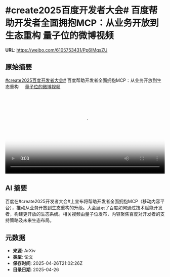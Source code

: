 # #create2025百度开发者大会# 百度帮助开发者全面拥抱MCP：从业务开放到生态重构 量子位的微博视频

**URL**: https://weibo.com/6105753431/Pp6IMqsZU

## 原始摘要

<a href="https://m.weibo.cn/search?containerid=231522type%3D1%26t%3D10%26q%3D%23create2025%E7%99%BE%E5%BA%A6%E5%BC%80%E5%8F%91%E8%80%85%E5%A4%A7%E4%BC%9A%23&amp;extparam=%23create2025%E7%99%BE%E5%BA%A6%E5%BC%80%E5%8F%91%E8%80%85%E5%A4%A7%E4%BC%9A%23" data-hide=""><span class="surl-text">#create2025百度开发者大会#</span></a> 百度帮助开发者全面拥抱MCP：从业务开放到生态重构 <a href="https://video.weibo.com/show?fid=1034:5159839148474385" data-hide=""><span class="url-icon"><img style="width: 1rem;height: 1rem" src="https://h5.sinaimg.cn/upload/2015/09/25/3/timeline_card_small_video_default.png" referrerpolicy="no-referrer"></span><span class="surl-text">量子位的微博视频</span></a> <br clear="both"><div style="clear: both"></div><video controls="controls" poster="https://tvax2.sinaimg.cn/orj480/006Fd7o3ly1i0uogdll66j30u01hcgqg.jpg" style="width: 100%"><source src="https://f.video.weibocdn.com/o0/o3mYz7QQlx08nMGTlrWo01041200yxVA0E010.mp4?label=mp4_720p&amp;template=720x1280.24.0&amp;ori=0&amp;ps=1CwnkDw1GXwCQx&amp;Expires=1745704940&amp;ssig=jGHVQfqs6p&amp;KID=unistore,video"><source src="https://f.video.weibocdn.com/o0/zP7j5y9Dlx08nMGTDHos01041200kmdj0E010.mp4?label=mp4_hd&amp;template=540x960.24.0&amp;ori=0&amp;ps=1CwnkDw1GXwCQx&amp;Expires=1745704940&amp;ssig=f5DbX0l9%2F4&amp;KID=unistore,video"><source src="https://f.video.weibocdn.com/o0/4Wa2VDQmlx08nMGSY6n601041200bkdd0E010.mp4?label=mp4_ld&amp;template=360x640.24.0&amp;ori=0&amp;ps=1CwnkDw1GXwCQx&amp;Expires=1745704940&amp;ssig=FCf6LmakBK&amp;KID=unistore,video"><p>视频无法显示，请前往<a href="https://video.weibo.com/show?fid=1034%3A5159839148474385" target="_blank" rel="noopener noreferrer">微博视频</a>观看。</p></video>

## AI 摘要

百度在#create2025开发者大会#上宣布将帮助开发者全面拥抱MCP（移动内容平台），推动从业务开放到生态重构的升级。大会展示了百度如何通过技术赋能开发者，构建更开放的生态系统。相关视频由量子位发布，内容聚焦百度对开发者的支持策略及未来生态布局。

## 元数据

- **来源**: ArXiv
- **类型**: 论文
- **保存时间**: 2025-04-26T21:02:26Z
- **目录日期**: 2025-04-26
